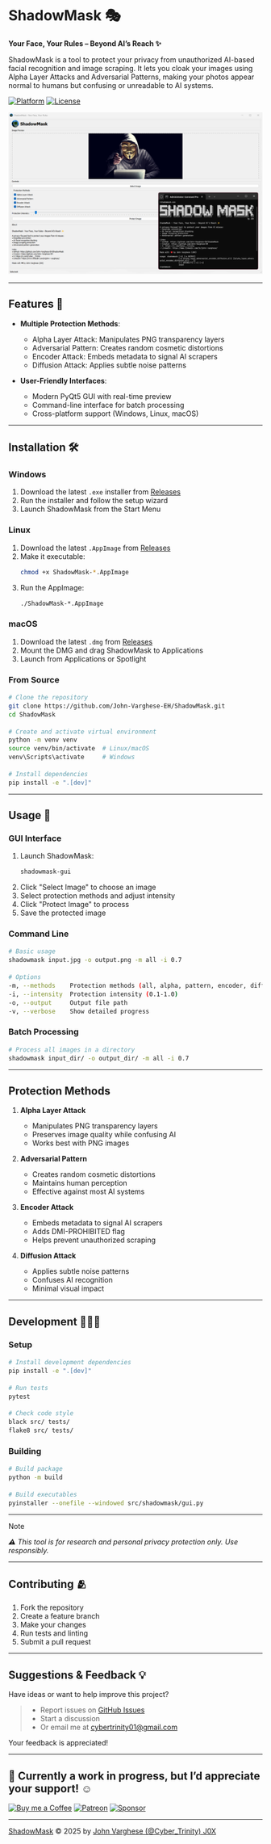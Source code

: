 # ShadowMask 🎭

**Your Face, Your Rules – Beyond AI’s Reach ✨**

ShadowMask is a tool to protect your privacy from unauthorized AI-based facial recognition and image scraping. It lets you cloak your images using Alpha Layer Attacks and Adversarial Patterns, making your photos appear normal to humans but confusing or unreadable to AI systems.

[![Platform](https://img.shields.io/badge/platform-Python-yellow.svg)](https://www.python.org/)
[![License](https://img.shields.io/badge/license-MIT-green.svg)](LICENSE)

![ShadowMask-App](/docs/ShadowMask_app.png)

---

## Features 🚀

- **Multiple Protection Methods**:
  - Alpha Layer Attack: Manipulates PNG transparency layers
  - Adversarial Pattern: Creates random cosmetic distortions
  - Encoder Attack: Embeds metadata to signal AI scrapers
  - Diffusion Attack: Applies subtle noise patterns

- **User-Friendly Interfaces**:
  - Modern PyQt5 GUI with real-time preview
  - Command-line interface for batch processing
  - Cross-platform support (Windows, Linux, macOS)

---

## Installation 🛠️

### Windows
1. Download the latest `.exe` installer from [Releases](https://github.com/John-Varghese-EH/ShadowMask/releases)
2. Run the installer and follow the setup wizard
3. Launch ShadowMask from the Start Menu

### Linux
1. Download the latest `.AppImage` from [Releases](https://github.com/John-Varghese-EH/ShadowMask/releases)
2. Make it executable:
   ```bash
   chmod +x ShadowMask-*.AppImage
   ```
3. Run the AppImage:
   ```bash
   ./ShadowMask-*.AppImage
   ```

### macOS
1. Download the latest `.dmg` from [Releases](https://github.com/John-Varghese-EH/ShadowMask/releases)
2. Mount the DMG and drag ShadowMask to Applications
3. Launch from Applications or Spotlight

### From Source
```bash
# Clone the repository
git clone https://github.com/John-Varghese-EH/ShadowMask.git
cd ShadowMask

# Create and activate virtual environment
python -m venv venv
source venv/bin/activate  # Linux/macOS
venv\Scripts\activate     # Windows

# Install dependencies
pip install -e ".[dev]"
```
---

## Usage 🎯

### GUI Interface
1. Launch ShadowMask:
   ```bash
   shadowmask-gui
   ```
2. Click "Select Image" to choose an image
3. Select protection methods and adjust intensity
4. Click "Protect Image" to process
5. Save the protected image

### Command Line
```bash
# Basic usage
shadowmask input.jpg -o output.png -m all -i 0.7

# Options
-m, --methods    Protection methods (all, alpha, pattern, encoder, diffusion)
-i, --intensity  Protection intensity (0.1-1.0)
-o, --output     Output file path
-v, --verbose    Show detailed progress
```

### Batch Processing
```bash
# Process all images in a directory
shadowmask input_dir/ -o output_dir/ -m all -i 0.7
```
---
## Protection Methods

1. **Alpha Layer Attack**
   - Manipulates PNG transparency layers
   - Preserves image quality while confusing AI
   - Works best with PNG images

2. **Adversarial Pattern**
   - Creates random cosmetic distortions
   - Maintains human perception
   - Effective against most AI systems

3. **Encoder Attack**
   - Embeds metadata to signal AI scrapers
   - Adds DMI-PROHIBITED flag
   - Helps prevent unauthorized scraping

4. **Diffusion Attack**
   - Applies subtle noise patterns
   - Confuses AI recognition
   - Minimal visual impact

---

## Development 🧑🏻‍💻

### Setup
```bash
# Install development dependencies
pip install -e ".[dev]"

# Run tests
pytest

# Check code style
black src/ tests/
flake8 src/ tests/
```

### Building
```bash
# Build package
python -m build

# Build executables
pyinstaller --onefile --windowed src/shadowmask/gui.py
```

---

> [!NOTE]
> *⚠️ This tool is for research and personal privacy protection only. Use responsibly.*

---
## Contributing 🫂

1. Fork the repository
2. Create a feature branch
3. Make your changes
4. Run tests and linting
5. Submit a pull request

---

## Suggestions & Feedback 💡

Have ideas or want to help improve this project?

> - Report issues on [GitHub Issues](https://github.com/John-Varghese-EH/ShadowMask/issues)
> - Start a discussion  
> - Or email me at [cybertrinity01@gmail.com](mailto:cybertrinity01@gmail.com)  

Your feedback is appreciated! 

---

## 🚧 Currently a work in progress, but I’d appreciate your support! ☺️

[![Buy me a Coffee](https://img.shields.io/badge/Buy_Me_A_Coffee-FFDD00?style=for-the-badge&logo=buy-me-a-coffee&logoColor=black)](https://buymeacoffee.com/CyberTrinity)
[![Patreon](https://img.shields.io/badge/Patreon-F96854?style=for-the-badge&logo=patreon&logoColor=white)](https://patreon.com/CyberTrinity)
[![Sponsor](https://img.shields.io/badge/sponsor-30363D?style=for-the-badge&logo=GitHub-Sponsors&logoColor=#white)](https://github.com/sponsors/John-Varghese-EH)

---

<a href="https://github.com/John-Varghese-EH/ShadowMask">ShadowMask</a> © 2025 by <a href="https://www.linkedin.com/in/john--varghese/">John Varghese (@Cyber_Trinity) J0X</a>

